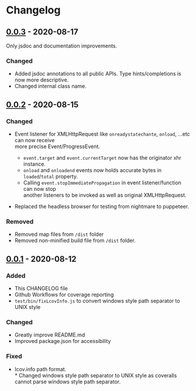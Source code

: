 # Changelog

<!-- ## [Unreleased] -->

## [0.0.3] - 2020-08-17

Only jsdoc and documentation improvements.

### Changed
- Added jsdoc annotations to all public APIs. Type hints/completions is now more descriptive.
- Changed internal class name.

## [0.0.2] - 2020-08-15

### Changed
- Event listener for XMLHttpRequest like `onreadystatechante`, `onload`, ...etc can now receive  
  more precise Event/ProgressEvent.
  
  - `event.target` and `event.currentTarget` now has the originator xhr instance.
  - `onload` and `onloadend` events now holds accurate bytes in `loaded`/`total` property.
  - Calling `event.stopImmediatePropagation` in event listener/function can now stop  
    another listeners to be invoked as well as original XMLHttpRequest.
    
- Replaced the headless browser for testing from nightmare to puppeteer.

### Removed
- Removed map files from `/dist` folder
- Removed non-minified build file from `/dist` folder.

## [0.0.1] - 2020-08-12

### Added

- This CHANGELOG file
- Github Workflows for coverage reporting
- `test/bin/fixLcovInfo.js` to convert windows style path separator to UNIX style 

### Changed
- Greatly improve README.md
- Improved package.json for accessibility

### Fixed
- lcov.info path format.  
  \* Changed windows style path separator to UNIX style as coveralls cannot parse windows style path separator.
  
<!-- [Unreleased]: https://github.com/Hinaser/xspy/compare/v0.0.3...v0.0.4 -->
[0.0.3]: https://github.com/Hinaser/xspy/releases/tag/v0.0.3
[0.0.2]: https://github.com/Hinaser/xspy/releases/tag/v0.0.2
[0.0.1]: https://github.com/Hinaser/xspy/releases/tag/v0.0.1
